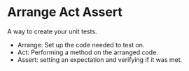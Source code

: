# Arrange Act Assert
A way to create your unit tests.

* Arrange: Set up the code needed to test on.
* Act: Performing a method on the arranged code.
* Assert: setting an expectation and verifying if it was met. 